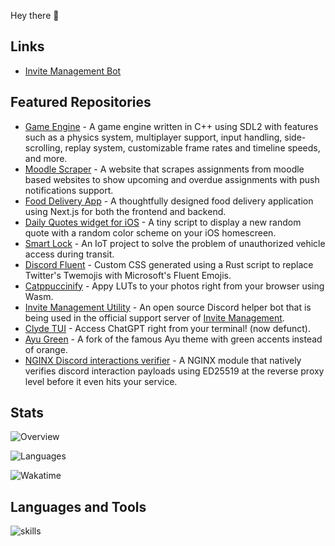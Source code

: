 Hey there 👋

## Links

- [Invite Management Bot](https://invi-bot.xyz)

## Featured Repositories

- [Game Engine](https://github.com/siriscmv/game-engine) - A game engine written in C++ using SDL2 with features such as a physics system, multiplayer support, input handling, side-scrolling, replay system, customizable frame rates and timeline speeds, and more.
- [Moodle Scraper](https://github.com/siriscmv/moodle-scraper) - A website that scrapes assignments from moodle based websites to show upcoming and overdue assignments with push notifications support.
- [Food Delivery App](https://github.com/siriscmv/food-delivery-app) - A thoughtfully designed food delivery application using Next.js for both the frontend and backend.
- [Daily Quotes widget for iOS](https://github.com/siriscmv/daily-quotes-widget-ios) - A tiny script to display a new random quote with a random color scheme on your iOS homescreen.
- [Smart Lock](https://github.com/siriscmv/smart-lock) - An IoT project to solve the problem of unauthorized vehicle access during transit.
- [Discord Fluent](https://github.com/siriscmv/discord-fluent) - Custom CSS generated using a Rust script to replace Twitter's Twemojis with Microsoft's Fluent Emojis.
- [Catppuccinify](https://github.com/siriscmv/catppuccinify) - Appy LUTs to your photos right from your browser using Wasm.
- [Invite Management Utility](https://github.com/siriscmv/invite-management-utility) - An open source Discord helper bot that is being used in the official support server of [Invite Management](https://invi-bot.xyz).
- [Clyde TUI](https://github.com/siriscmv/clyde-tui) - Access ChatGPT right from your terminal! (now defunct).
- [Ayu Green](https://github.com/siriscmv/ayu-green) - A fork of the famous Ayu theme with green accents instead of orange.
- [NGINX Discord interactions verifier](https://github.com/siriscmv/ngx-discord-interactions-verifier) - A NGINX module that natively verifies discord interaction payloads using ED25519 at the reverse proxy level before it even hits your service.

## Stats

![Overview](https://git-stats.siris.me/api/?username=siriscmv&show_icons=true&layout=compact&custom_title=My+GitHub+Stats&hide_rank=true&title_color=ffffff&text_color=fefefe&icon_color=fefefe&bg_color=181818&hide_border=false&count_private=true&include_all_commits=true&card_width=500)

![Languages](https://git-stats.siris.me/api/top-langs/?layout=compact&icon_color=fefefe&count_private=true&username=siriscmv&langs_count=10&bg_color=181818&hide_border=false&title_color=ffffff&text_color=fefefe&show_icons=true&card_width=500&hide=jupyter%20notebook,html)

![Wakatime](https://git-stats.siris.me/api/wakatime/?username=siriscmv&show_icons=true&layout=compact&title_color=ffffff&text_color=fefefe&icon_color=fefefe&bg_color=181818&hide_border=false&langs_count=10&card_width=500)

## Languages and Tools

![skills](https://github-readme-tech-stack.vercel.app/api/cards?title=&align=center&titleAlign=center&borderRadius=4&theme=dark&lineCount=9&line1=gnubash,Bash,auto;bootstrap,Bootstrap,auto;c,C,auto;cplusplus,C%2b%2b,auto;&line2=cloudflare,Cloudflare,auto;css3,CSS,auto;discord,Discord,auto;docker,Docker,auto;&line3=express,Express,auto;figma,Figma,auto;git,Git,auto;github,GitHub,auto;&line4=heroku,Heroku,auto;html5,HTML,auto;java,Java,auto;javascript,JavaScript,auto;&line5=linux,Linux,auto;markdown,MD,auto;netlify,Netlify,auto;nextdotjs,Next.js,auto;&line6=nginx,Nginx,auto;nodedotjs,Node.js,auto;postgresql,PostgreSQL,auto;prisma,Prisma,auto;&line7=pug,Pug,auto;python,Python,auto;react,React,auto;redis,Redis,auto;&line8=rust,Rust,auto;sass,Sass,auto;sqlite,SQLite,auto;svg,SVG,auto;&line9=tailwindcss,TailwindCSS,auto;typescript,TypeScript,auto;vercel,Vercel,auto;visualstudiocode,VScode,auto)
